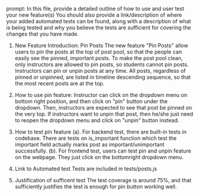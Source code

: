 prompt: 
In this file, provide a detailed outline of how to use and user test your new feature(s)
You should also provide a link/description of where your added automated tests can be found, along with a description of what is being tested and why you believe the tests are sufficient for covering the changes that you have made.

1. New Feature Introduction: Pin Posts
The new feature "Pin Posts" allow users to pin the posts at the top of post pool, 
so that the people can easily see the pinned, important posts. To make the post pool clean, 
only instructors are allowed to pin posts, so students cannot pin posts. Instructors 
can pin or unpin posts at any time. All posts, regardless of pinned or unpinned, are
listed in timeline descending sequence, so that the most recent posts are at the top.


2. How to use pin feature:
Instructor can click on the dropdown menu on bottom right position, and then click 
on "pin" button under the dropdown. Then, instructors are expected to see that post
be pinned on the very top. If instructors want to unpin that post, then he/she just
need to reopen the dropdown menu and click on "unpin" button instead. 


3. How to test pin feature
(a). For backend test, there are built-in tests in codebase. There are tests on 
is_important function which test the important field actually marks post as important/unimportant
successfully.
(b). For frontend test, users can test pin and unpin feature on the webpage. They 
just click on the bottomright dropdown menu.


4. Link to Automated test 
Tests are included in tests/posts.js


5. Justification of sufficent test
The test coverage is around 75%, and that sufficiently justifies the test is enough
for pin button working well.
